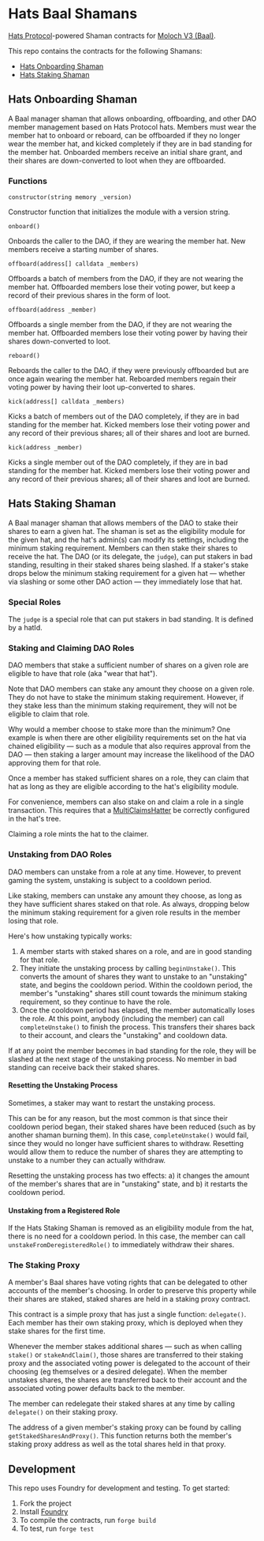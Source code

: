 # Hats Baal Shamans

[Hats Protocol](https://hatsprotocol.xyz)-powered Shaman contracts for [Moloch V3 (Baal)](https://github.com/hausdao/baal).

This repo contains the contracts for the following Shamans:

- [Hats Onboarding Shaman](#hats-onboarding-shaman)
- [Hats Staking Shaman](#hats-staking-shaman)

## Hats Onboarding Shaman

A Baal manager shaman that allows onboarding, offboarding, and other DAO member management based on Hats Protocol hats. Members must wear the member hat to onboard or reboard, can be offboarded if they no longer wear the member hat, and kicked completely if they are in bad standing for the member hat. Onboarded members receive an initial share grant, and their shares are down-converted to loot when they are offboarded.

### Functions

```constructor(string memory _version)```

Constructor function that initializes the module with a version string.

```onboard()```

Onboards the caller to the DAO, if they are wearing the member hat. New members receive a starting number of shares.

```offboard(address[] calldata _members)```

Offboards a batch of members from the DAO, if they are not wearing the member hat. Offboarded members lose their voting power, but keep a record of their previous shares in the form of loot.

```offboard(address _member)```

Offboards a single member from the DAO, if they are not wearing the member hat. Offboarded members lose their voting power by having their shares down-converted to loot.

```reboard()```

Reboards the caller to the DAO, if they were previously offboarded but are once again wearing the member hat. Reboarded members regain their voting power by having their loot up-converted to shares.

```kick(address[] calldata _members)```

Kicks a batch of members out of the DAO completely, if they are in bad standing for the member hat. Kicked members lose their voting power and any record of their previous shares; all of their shares and loot are burned.

```kick(address _member)```

Kicks a single member out of the DAO completely, if they are in bad standing for the member hat. Kicked members lose their voting power and any record of their previous shares; all of their shares and loot are burned.

## Hats Staking Shaman

A Baal manager shaman that allows members of the DAO to stake their shares to earn a given hat. The shaman is set as the eligibility module for the given hat, and the hat's admin(s) can modify its settings, including the minimum staking requirement. Members can then stake their shares to receive the hat. The DAO (or its delegate, the `judge`), can put stakers in bad standing, resulting in their staked shares being slashed. If a staker's stake drops below the minimum staking requirement for a given hat — whether via slashing or some other DAO action — they immediately lose that hat.

### Special Roles

The `judge` is a special role that can put stakers in bad standing. It is defined by a hatId.

### Staking and Claiming DAO Roles

DAO members that stake a sufficient number of shares on a given role are eligible to have that role (aka "wear that hat").

Note that DAO members can stake any amount they choose on a given role. They do not have to stake the minimum staking requirement. However, if they stake less than the minimum staking requirement, they will not be eligible to claim that role.

Why would a member choose to stake more than the minimum? One example is when there are other eligibility requirements set on the hat via chained eligibility — such as a module that also requires approval from the DAO — then staking a larger amount may increase the likelihood of the DAO approving them for that role.

Once a member has staked sufficient shares on a role, they can claim that hat as long as they are eligible according to the hat's eligibility module.

For convenience, members can also stake on and claim a role in a single transaction. This requires that a [MultiClaimsHatter](https://github.com/hats-protocol/multi-claims-hatter) be correctly configured in the hat's tree.

Claiming a role mints the hat to the claimer.

### Unstaking from DAO Roles

DAO members can unstake from a role at any time. However, to prevent gaming the system, unstaking is subject to a cooldown period.

Like staking, members can unstake any amount they choose, as long as they have sufficient shares staked on that role. As always, dropping below the minimum staking requirement for a given role results in the member losing that role.

Here's how unstaking typically works:

1. A member starts with staked shares on a role, and are in good standing for that role.
2. They initiate the unstaking process by calling `beginUnstake()`. This converts the amount of shares they want to unstake to an "unstaking" state, and begins the cooldown period. Within the cooldown period, the member's "unstaking" shares still count towards the minimum staking requirement, so they continue to have the role.
3. Once the cooldown period has elapsed, the member automatically loses the role. At this point, anybody (including the member) can call `completeUnstake()` to finish the process. This transfers their shares back to their account, and clears the "unstaking" and cooldown data.

If at any point the member becomes in bad standing for the role, they will be slashed at the next stage of the unstaking process. No member in bad standing can receive back their staked shares.

#### Resetting the Unstaking Process

Sometimes, a staker may want to restart the unstaking process.

This can be for any reason, but the most common is that since their cooldown period began, their staked shares have been reduced (such as by another shaman burning them). In this case, `completeUnstake()` would fail, since they would no longer have sufficient shares to withdraw. Resetting would allow them to reduce the number of shares they are attempting to unstake to a number they can actually withdraw.

Resetting the unstaking process has two effects: a) it changes the amount of the member's shares that are in "unstaking" state, and b) it restarts the cooldown period.

#### Unstaking from a Registered Role

If the Hats Staking Shaman is removed as an eligibility module from the hat, there is no need for a cooldown period. In this case, the member can call `unstakeFromDeregisteredRole()` to immediately withdraw their shares.

### The Staking Proxy

A member's Baal shares have voting rights that can be delegated to other accounts of the member's choosing. In order to preserve this property while their shares are staked, staked shares are held in a staking proxy contract.

This contract is a simple proxy that has just a single function: `delegate()`. Each member has their own staking proxy, which is deployed when they stake shares for the first time.

Whenever the member stakes additional shares — such as when calling `stake()` or `stakeAndClaim()`, those shares are transferred to their staking proxy and the associated voting power is delegated to the account of their choosing (eg themselves or a desired delegate). When the member unstakes shares, the shares are transferred back to their account and the associated voting power defaults back to the member.

The member can redelegate their staked shares at any time by calling `delegate()` on their staking proxy.

The address of a given member's staking proxy can be found by calling `getStakedSharesAndProxy()`. This function returns both the member's staking proxy address as well as the total shares held in that proxy.

## Development

This repo uses Foundry for development and testing. To get started:

1. Fork the project
2. Install [Foundry](https://book.getfoundry.sh/getting-started/installation)
3. To compile the contracts, run `forge build`
4. To test, run `forge test`
